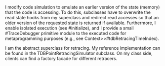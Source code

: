 I modify code simulation to emulate an earlier version of the state (memory) that the code is accessing. To do this, subclasses have to overwrite the read state hooks from my superclass and redirect read accesses so that an older version of the requested state is returned if available. Furthermore, I enable isolated execution (see #initialize), and I provide a small #TraceDebugger primitive module to the executed code for metaprogramming purposes (e.g., see Context>>#tdbRetracingTimeIndex).

I am the abstract superclass for retracing. My reference implementation can be found in the TDBPointRetracingSimulator subclass. On my class side, clients can find a factory facade for different retracers.